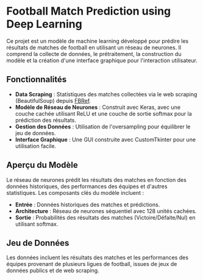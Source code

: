 # Football Match Prediction using Deep Learning

Ce projet est un modèle de machine learning développé pour prédire les résultats de matches de football en utilisant un réseau de neurones. Il comprend la collecte de données, le prétraitement, la construction du modèle et la création d'une interface graphique pour l'interaction utilisateur.

## Fonctionnalités

- **Data Scraping** : Statistiques des matches collectées via le web scraping (BeautifulSoup) depuis [FBRef](https://fbref.com).
- **Modèle de Réseau de Neurones** : Construit avec Keras, avec une couche cachée utilisant ReLU et une couche de sortie softmax pour la prédiction des résultats.
- **Gestion des Données** : Utilisation de l'oversampling pour équilibrer le jeu de données.
- **Interface Graphique** : Une GUI construite avec CustomTkinter pour une utilisation facile.

## Aperçu du Modèle

Le réseau de neurones prédit les résultats des matches en fonction des données historiques, des performances des équipes et d'autres statistiques. Les composants clés du modèle incluent :

- **Entrée** : Données historiques des matches et prédictions.
- **Architecture** : Réseau de neurones séquentiel avec 128 unités cachées.
- **Sortie** : Probabilités des résultats des matches (Victoire/Défaite/Nul) en utilisant softmax.

## Jeu de Données

Les données incluent les résultats des matches et les performances des équipes provenant de plusieurs ligues de football, issues de jeux de données publics et de web scraping.

